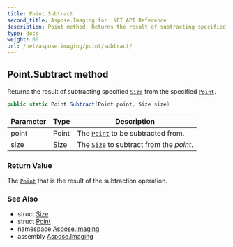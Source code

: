 ```yaml
---
title: Point.Subtract
second_title: Aspose.Imaging for .NET API Reference
description: Point method. Returns the result of subtracting specified Size from the specified Point
type: docs
weight: 60
url: /net/aspose.imaging/point/subtract/
---
```

## Point.Subtract method

Returns the result of subtracting specified [`Size`](../../size/) from the specified [`Point`](../).

```csharp
public static Point Subtract(Point point, Size size)
```

| Parameter | Type | Description |
| --- | --- | --- |
| point | Point | The [`Point`](../) to be subtracted from. |
| size | Size | The [`Size`](../../size/) to subtract from the *point*. |

### Return Value

The [`Point`](../) that is the result of the subtraction operation.

### See Also

* struct [Size](../../size/)
* struct [Point](../)
* namespace [Aspose.Imaging](../../point/)
* assembly [Aspose.Imaging](../../../)


